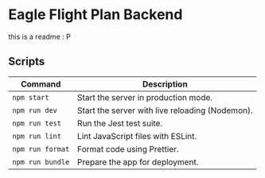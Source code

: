# Eagle Flight Plan Backend

this is a readme : P

## Scripts

| Command          | Description                                     |
| ---------------- | ----------------------------------------------- |
| `npm start`      | Start the server in production mode.            |
| `npm run dev`    | Start the server with live reloading (Nodemon). |
| `npm run test`   | Run the Jest test suite.                        |
| `npm run lint`   | Lint JavaScript files with ESLint.              |
| `npm run format` | Format code using Prettier.                     |
| `npm run bundle` | Prepare the app for deployment.                 |
